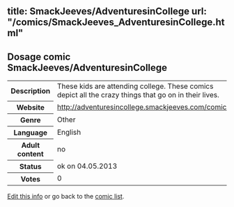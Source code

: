 title: SmackJeeves/AdventuresinCollege
url: "/comics/SmackJeeves_AdventuresinCollege.html"
---
Dosage comic SmackJeeves/AdventuresinCollege
-----------------------------------------

<p id="msg"></p>
<script type="text/javascript">
if (window.location.search === '?edit_info_mail=sent_ok') {
  var elem = document.getElementById("msg");
  elem.innerHTML = 'Edited information sucessfully sent for review, which is usually done daily. Thanks!';
  elem.className = 'ok';
}
</script>
<table class="comicinfo">
<tr>
<th>Description</th><td>These kids are attending college. These comics depict all the crazy things that go on in their lives.</td>
</tr>
<tr>
<th>Website</th><td><a href="http://adventuresincollege.smackjeeves.com/comics/">http://adventuresincollege.smackjeeves.com/comics/</a></td>
</tr>
<tr>
<th>Genre</th><td>Other</td>
</tr>
<tr>
<th>Language</th><td>English</td>
</tr>
<tr>
<th>Adult content</th><td>no</td>
</tr>
<tr>
<th>Status</th><td>ok on 04.05.2013</td>
</tr>
<tr>
<th>Votes</th><td>0</td>
</tr>
</table>

[Edit this info](SmackJeeves_AdventuresinCollege_edit.html) or go back to the [comic list](../comic-index.html).
